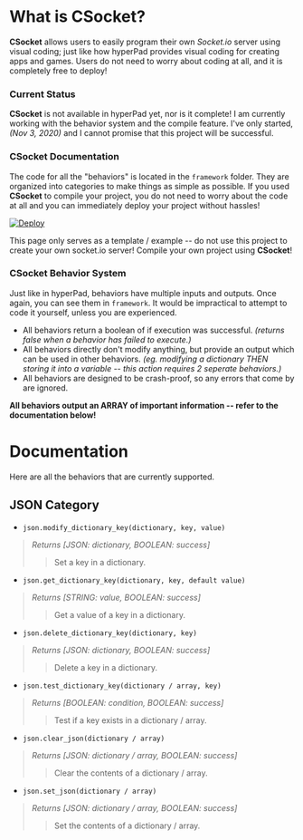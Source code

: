 # What is CSocket?
**CSocket** allows users to easily program their own *Socket.io* server using visual coding; just like how hyperPad provides visual coding for creating apps and games. Users do not need to worry about coding at all, and it is completely free to deploy!

### Current Status
**CSocket** is not available in hyperPad yet, nor is it complete! I am currently working with the behavior system and the compile feature. I've only started, *(Nov 3, 2020)* and I cannot promise that this project will be successful.

### CSocket Documentation

The code for all the "behaviors" is located in the `framework` folder. They are organized into categories to make things as simple as possible. If you used **CSocket** to compile your project, you do not need to worry about the code at all and you can immediately deploy your project without hassles!

[![Deploy](https://www.herokucdn.com/deploy/button.png)](https://heroku.com/deploy?template=https://github.com/RXCodes/CSocket/)

This page only serves as a template / example -- do not use this project to create your own socket.io server! Compile your own project using **CSocket**!

### CSocket Behavior System
Just like in hyperPad, behaviors have multiple inputs and outputs. Once again, you can see them in `framework`. It would be impractical to attempt to code it yourself, unless you are experienced.

- All behaviors return a boolean of if execution was successful. *(returns false when a behavior has failed to execute.)*
- All behaviors directly don't modify anything, but provide an output which can be used in other behaviors. *(eg. modifying a dictionary THEN storing it into a variable -- this action requires 2 seperate behaviors.)*
- All behaviors are designed to be crash-proof, so any errors that come by are ignored.

**All behaviors output an ARRAY of important information -- refer to the documentation below!**
# Documentation
Here are all the behaviors that are currently supported.

## JSON Category
- `json.modify_dictionary_key(dictionary, key, value)`
> _Returns [JSON: dictionary, BOOLEAN: success]_
>> Set a key in a dictionary.
- `json.get_dictionary_key(dictionary, key, default value)`
> _Returns [STRING: value, BOOLEAN: success]_
>> Get a value of a key in a dictionary.
- `json.delete_dictionary_key(dictionary, key)`
> _Returns [JSON: dictionary, BOOLEAN: success]_
>> Delete a key in a dictionary.
- `json.test_dictionary_key(dictionary / array, key)`
> _Returns [BOOLEAN: condition, BOOLEAN: success]_
>> Test if a key exists in a dictionary / array.
- `json.clear_json(dictionary / array)`
> _Returns [JSON: dictionary / array, BOOLEAN: success]_
>> Clear the contents of a dictionary / array.
- `json.set_json(dictionary / array)`
> _Returns [JSON: dictionary / array, BOOLEAN: success]_
>> Set the contents of a dictionary / array.
